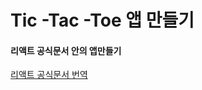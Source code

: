 # Tic -Tac -Toe 앱 만들기
#### 리액트 공식문서 안의 앱만들기

[리액트 공식문서 번역](https://react-ko.dev/learn/tutorial-tic-tac-toe)